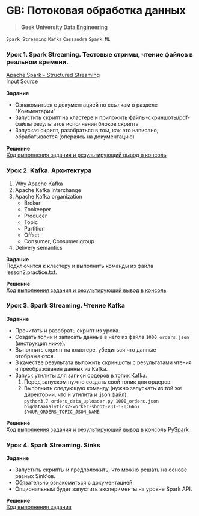# GB: Потоковая обработка данных
> **Geek University Data Engineering**

`Spark Streaming` `Kafka` `Cassandra` `Spark ML`

### Урок 1. Spark Streaming. Тестовые стримы, чтение файлов в реальном времени.

[Apache Spark - Structured Streaming](https://spark.apache.org/docs/2.4.7/structured-streaming-programming-guide.html#programming-model)<br>
[Input Source](https://spark.apache.org/docs/2.4.7/structured-streaming-programming-guide.html#input-sources)<br>

**Задание** <br>
- Ознакомиться с документацией по ссылкам в разделе "Комментарии"
- Запустить скрипт на кластере и приложить файлы-скриншоты/pdf-файлы результатов исполнения блоков скрипта
- Запуская скрипт, разобраться в том, как это написано, обрабатывается (операясь на документацию)

**Решение** <br>
[Ход выполнения задания и результирующий вывод в консоль](https://github.com/bostspb/streaming/blob/master/lesson01/README.md)


### Урок 2. Kafka. Архитектура

1. Why Apache Kafka
2. Apache Kafka interchange
3. Apache Kafka organization
    - Broker
    - Zookeeper
    - Producer
    - Topic
    - Partition
    - Offset
    - Consumer, Consumer group
4. Delivery semantics

**Задание** <br>
Подключится к кластеру и выполнить команды из файла lesson2.practice.txt.

**Решение** <br>
[Ход выполнения задания и результирующий вывод в консоль](https://github.com/bostspb/streaming/blob/master/lesson02/README.md)


### Урок 3. Spark Streaming. Чтение Kafka

**Задание** <br>
- Прочитать и разобрать скрипт из урока.
- Создать топик и записать данные в него из файла `1000_orders.json` (инструкция ниже).<br>
- Выполнить скрипт на кластере, убедиться что данные отображаются.<br>
- В качестве результата выложить скриншоты с результатами чтения и преобразования данных из Kafka.<br>
- Запуск утилиты для записи ордеров в топик Kafka.
   1. Перед запуском нужно создать свой топик для ордеров.
   2. Выполнить следующую команду (нужно запускать из той же директории, что и утилита и .json файл):<br>
   `python3.7 orders_data_uploader.py 1000_orders.json bigdataanalytics2-worker-shdpt-v31-1-0:6667 $YOUR_ORDERS_TOPIC_JSON_NAME`
      
**Решение** <br>
[Ход выполнения задания и результирующий вывод в консоль PySpark](https://github.com/bostspb/streaming/blob/master/lesson03/README.md)


### Урок 4. Spark Streaming. Sinks

**Задание** <br>
- Запустить скрипты и предположить, что можно решать на основе разных Sink'ов.
- Обязательно ознакомиться с документацией.
- Опциональным будет запустить эксперименты на уровне Spark API.
      
**Решение** <br>
[Ход выполнения задания](https://github.com/bostspb/streaming/blob/master/lesson04/README.md)
